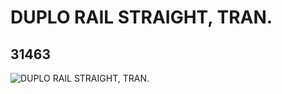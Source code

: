 # DUPLO RAIL STRAIGHT, TRAN.
## 31463
![DUPLO RAIL STRAIGHT, TRAN.](https://lc-www-live-s.legocdn.com/media/bricks/5/2/4142811.jpg)